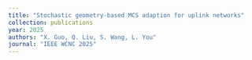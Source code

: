 ```yaml
---
title: "Stochastic geometry-based MCS adaption for uplink networks"
collection: publications
year: 2025
authors: "X. Guo, Q. Liu, S. Wang, L. You"
journal: "IEEE WCNC 2025"
---
```

